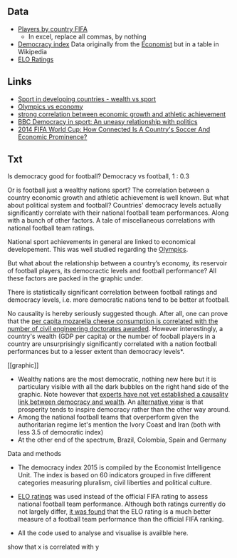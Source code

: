 ## Data

* [Players by country FIFA](http://www.fifa.com/worldfootball/bigcount/registeredplayers.html) 
  * In excel, replace all commas, by nothing 
* [Democracy index](https://en.wikipedia.org/wiki/Democracy_Index) Data originally from the [Economist](http://www.eiu.com/public/topical_report.aspx?campaignid=DemocracyIndex2015) but in a table in Wikipedia
* [ELO Ratings](http://www.eloratings.net/world.html)


## Links

* [Sport in developing countries - wealth vs sport](http://assets.sportanddev.org.sad.vm.iway.ch/downloads/79__sport_in_developing_countries.pdf)
* [Olympics vs economy](http://freakonomics.com/2014/02/12/want-to-win-olympic-medals-fix-your-economy-first/)
* [ strong correlation between economic growth and athletic achievement ](http://www.cfr.org/world/economy-olympics/p28806)
* [BBC Democracy in sport: An uneasy relationship with politics](http://www.bbc.com/sport/football/30876799)
* [2014 FIFA World Cup: How Connected Is A Country's Soccer And Economic Prominence?](http://www.forbes.com/sites/prishe/2014/06/05/2014-fifa-world-cup-how-connected-is-a-countrys-soccer-and-economic-prominence/#7289d8d95432)


## Txt

Is democracy good for football? 
Democracy vs football, 1 : 0.3


Or is football just a wealthy nations sport? The  correlation between a country economic growth and athletic achievement is well known. But what about political system and football? Countries' democracy levels actually significantly correlate with their national football team performances. Along with a bunch of other factors. A tale of miscellaneous correlations with national football team ratings. 


National sport achievements in general are linked to economical developement. This was well studied regarding the [Olympics](http://assets.sportanddev.org.sad.vm.iway.ch/downloads/79__sport_in_developing_countries.pdf). 


But what about the relationship between a country’s economy, its reservoir of football players, its democractic levels and football performance? All these factors are packed in the graphic under.

There is statistically significant correlation between football ratings and democracy levels, i.e. more democratic nations tend to be better at football.

No causality is hereby seriously suggested though. After all, one can prove that the [per capita mozarella cheese consumption is correlated with the number of civil engineering doctorates awarded](http://www.tylervigen.com/spurious-correlations). However interestingly, a country's wealth (GDP per capita) or the number of fooball players in a country are unsurprisingly  significantly correlated with a nation football performances but to a lesser extent than democracy levels*. 


[[graphic]]

* Wealthy nations are the most democratic, nothing new here but it is particulary visible with all the dark bubbles on the right hand side of the graphic. Note however that [experts have not yet established a causality link between democracy and wealth](http://www.economist.com/blogs/freeexchange/2013/03/growth-0). An [alternative view](http://www.nber.org/papers/w4909) is that prosperity tends to inspire democracy rather than the other way around. 
* Among the national football teams that overperform given the authoritarian regime  let's mention the Ivory Coast and Iran (both with less 3.5 of democratic index)
* At the other end of the spectrum, Brazil, Colombia, Spain and Germany




Data and methods

* The democracy index 2015 is compiled by the Economist Intelligence Unit. The index is based on 60 indicators grouped in five different categories measuring pluralism, civil liberties and political culture.

* [ELO ratings](https://en.wikipedia.org/wiki/Elo_rating_system) was used instead of the official FIFA rating to assess national football team performance. Although both ratings currently do not largely differ, [it was found](http://lasek.rexamine.com/football_rankings.pdf) that the ELO rating is a much better measure of a football team performance than the official FIFA ranking.

* All the code used to analyse and visualise is availble here. 



show that x is correlated with y



